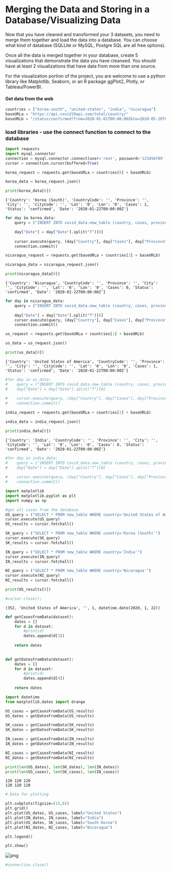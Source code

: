 









# Merging the Data and Storing in a Database/Visualizing Data

Now that you have cleaned and transformed your 3 datasets, you need to merge them together and load the data into a database. You can choose what kind of database (SQLLite or MySQL, Postgre SQL are all free options).

Once all the data is merged together in your database, create 5 visualizations that demonstrate the data you have cleansed. You should have at least 2 visualizations that have data from more than one source.

For the visualization portion of the project, you are welcome to use a python library like Matplotlib, Seaborn, or an R package ggPlot2, Plotly, or Tableau/PowerBI.



#### Get data from the web


```python
countries = ["korea-south", "united-states", "india", "nicaragua"]
baseURLa = "https://api.covid19api.com/total/country/"
baseURLb = "/status/confirmed?from=2020-01-01T00:00:00Z&to=2020-05-20T00:00:00Z"
```

### load libraries - use the connect function to connect to the database


```python
import requests
import mysql.connector
connection = mysql.connector.connect(user='root', password='123456789', host='127.0.0.1', database="covid_data")
cursor = connection.cursor(buffered=True)
```


```python
korea_request = requests.get(baseURLa + countries[0] + baseURLb)

korea_data = korea_request.json()

print(korea_data[0])
```

    {'Country': 'Korea (South)', 'CountryCode': '', 'Province': '', 'City': '', 'CityCode': '', 'Lat': '0', 'Lon': '0', 'Cases': 1, 'Status': 'confirmed', 'Date': '2020-01-22T00:00:00Z'}
    


```python
for day in korea_data:
    query = ("INSERT INTO covid_data.new_table (country, cases, province, date) VALUES (%s, %s, %s, %s)")

    day["Date"] = day["Date"].split("T")[0]
  
    cursor.execute(query, (day["Country"], day["Cases"], day["Province"], day["Date"]))
    connection.commit()
```


```python
nicaragua_request = requests.get(baseURLa + countries[3] + baseURLb)

nicaragua_data = nicaragua_request.json()

print(nicaragua_data[0])
```

    {'Country': 'Nicaragua', 'CountryCode': '', 'Province': '', 'City': '', 'CityCode': '', 'Lat': '0', 'Lon': '0', 'Cases': 0, 'Status': 'confirmed', 'Date': '2020-01-22T00:00:00Z'}
    


```python
for day in nicaragua_data:
    query = ("INSERT INTO covid_data.new_table (country, cases, province, date) VALUES (%s, %s, %s, %s)")
    
    day["Date"] = day["Date"].split("T")[0]
    cursor.execute(query, (day["Country"], day["Cases"], day["Province"], day["Date"]))
    connection.commit()
```


```python
us_request = requests.get(baseURLa + countries[1] + baseURLb)

us_data = us_request.json()

print(us_data[0])
```

    {'Country': 'United States of America', 'CountryCode': '', 'Province': '', 'City': '', 'CityCode': '', 'Lat': '0', 'Lon': '0', 'Cases': 1, 'Status': 'confirmed', 'Date': '2020-01-22T00:00:00Z'}
    


```python
#for day in us_data:
#    query = ("INSERT INTO covid_data.new_table (country, cases, province, date) VALUES (%s, %s, %s, %s)")
#    day["Date"] = day["Date"].split("T")[0]
    
#    cursor.execute(query, (day["Country"], day["Cases"], day["Province"], day["Date"]))
#    connection.commit()
```


```python
india_request = requests.get(baseURLa + countries[2] + baseURLb)

india_data = india_request.json()

print(india_data[0])
```

    {'Country': 'India', 'CountryCode': '', 'Province': '', 'City': '', 'CityCode': '', 'Lat': '0', 'Lon': '0', 'Cases': 0, 'Status': 'confirmed', 'Date': '2020-01-22T00:00:00Z'}
    


```python
#for day in india_data:
#    query = ("INSERT INTO covid_data.new_table (country, cases, province, date) VALUES (%s, %s, %s, %s)")
#    day["Date"] = day["Date"].split("T")[0]
    
#    cursor.execute(query, (day["Country"], day["Cases"], day["Province"], day["Date"]))
#    connection.commit()
```


```python
import matplotlib
import matplotlib.pyplot as plt
import numpy as np
```


```python
#get all cases from the database
US_query = ("SELECT * FROM new_table WHERE country='United States of America'")
cursor.execute(US_query)
US_results = cursor.fetchall()

SK_query = ("SELECT * FROM new_table WHERE country='Korea (South)'")
cursor.execute(SK_query)
SK_results = cursor.fetchall()

IN_query = ("SELECT * FROM new_table WHERE country='India'")
cursor.execute(IN_query)
IN_results = cursor.fetchall()

NI_query = ("SELECT * FROM new_table WHERE country='Nicaragua'")
cursor.execute(NI_query)
NI_results = cursor.fetchall()

print(US_results[0])

#cursor.close();

```

    (352, 'United States of America', '', 1, datetime.date(2020, 1, 22))
    


```python
def getCasesFromData(dataset):
    dates = []
    for d in dataset:
        #print(d)
        dates.append(d[3])
        
    return dates
        
```


```python
def getDatesFromData(dataset):
    dates = []
    for d in dataset:
        #print(d)
        dates.append(d[4])
        
    return dates
```


```python
import datetime
from matplotlib.dates import drange

US_cases = getCasesFromData(US_results)
US_dates = getDatesFromData(US_results)

SK_cases = getCasesFromData(SK_results)
SK_dates = getDatesFromData(SK_results)

IN_cases = getCasesFromData(IN_results)
IN_dates = getDatesFromData(IN_results)

NI_cases = getCasesFromData(NI_results)
NI_dates = getDatesFromData(NI_results)

print(len(US_dates), len(SK_dates), len(IN_dates))
print(len(US_cases), len(SK_cases), len(IN_cases))
```

    120 120 120
    120 120 120
    


```python
# Data for plotting

plt.subplots(figsize=(15,6))
plt.grid()
plt.plot(US_dates, US_cases, label="United States")
plt.plot(IN_dates, IN_cases, label="India")
plt.plot(US_dates, SK_cases, label="South Korea")
plt.plot(NI_dates, NI_cases, label="Nicaragua")

plt.legend()

plt.show()
```


![png](output_18_0.png)



```python
#connection.close()
```
